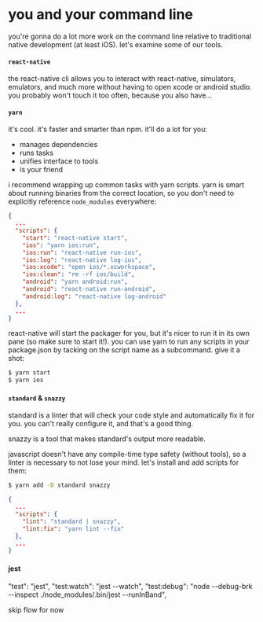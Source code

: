 # you and your command line

you're gonna do a lot more work on the command line relative to traditional native development (at least iOS). let's examine some of our tools.

#### `react-native`
the react-native cli allows you to interact with react-native, simulators, emulators, and much more without having to open xcode or android studio. you probably won't touch it too often, because you also have...

#### `yarn`

it's cool. it's faster and smarter than npm. it'll do a lot for you:

- manages dependencies
- runs tasks
- unifies interface to tools
- is your friend

i recommend wrapping up common tasks with yarn scripts. yarn is smart about running binaries from the correct location, so you don't need to explicitly reference `node_modules` everywhere:

```json
{
  ...
  "scripts": {
    "start": "react-native start",
    "ios": "yarn ios:run",
    "ios:run": "react-native run-ios",
    "ios:log": "react-native log-ios",
    "ios:xcode": "open ios/*.xcworkspace",
    "ios:clean": "rm -rf ios/build",
    "android": "yarn android:run",
    "android": "react-native run-android",
    "android:log": "react-native log-android"
  },
  ...
}
```

react-native will start the packager for you, but it's nicer to run it in its own pane (so make sure to start it!). you can use yarn to run any scripts in your package.json by tacking on the script name as a subcommand. give it a shot:

```sh
$ yarn start
$ yarn ios
```

#### `standard` & `snazzy`

standard is a linter that will check your code style and automatically fix it for you. you can't really configure it, and that's a good thing.

snazzy is a tool that makes standard's output more readable.

javascript doesn't have any compile-time type safety (without tools), so a linter is necessary to not lose your mind. let's install and add scripts for them:

```sh
$ yarn add -D standard snazzy
```

```json
{
  ...
  "scripts": {
    "lint": "standard | snazzy",
    "lint:fix": "yarn lint --fix"
  },
  ...
}
```

#### jest
"test": "jest",
"test:watch": "jest --watch",
"test:debug": "node --debug-brk --inspect ./node_modules/.bin/jest --runInBand",




skip flow for now
